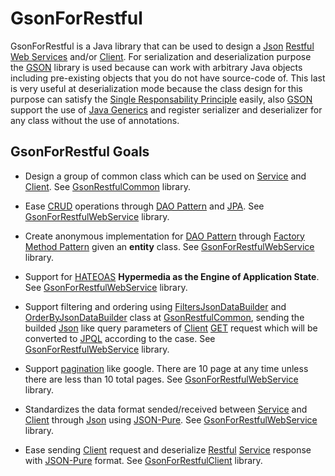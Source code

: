 # GsonForRestful

GsonForRestful is a Java library that can be used to design a [Json](https://es.wikipedia.org/wiki/JSON) [Restful](https://en.wikipedia.org/wiki/Representational_state_transfer) [Web Services](https://en.wikipedia.org/wiki/Web_service) and/or [Client](https://en.wikipedia.org/wiki/Client_%28computing%29). For serialization and deserialization purpose the [GSON](https://github.com/google/gson) library is used because can work with arbitrary Java objects including pre-existing objects that you do not have source-code of. This last is very useful at deserialization mode because the class design for this purpose can satisfy the [Single Responsability Principle](https://en.wikipedia.org/wiki/Single_responsibility_principle) easily, also [GSON](https://github.com/google/gson) support the use of [Java Generics](https://en.wikipedia.org/wiki/Generics_in_Java) and register serializer and deserializer for any class without the use of annotations. 

## GsonForRestful Goals
* Design a group of common class which can be used on [Service](https://en.wikipedia.org/wiki/Web_service) and [Client](https://en.wikipedia.org/wiki/Client_%28computing%29). See [GsonRestfulCommon](/GsonRestfulCommon/README.md) library.

* Ease [CRUD](https://es.wikipedia.org/wiki/CRUD) operations through [DAO Pattern](https://es.wikipedia.org/wiki/Data_Access_Object) and [JPA](https://es.wikipedia.org/wiki/Java_Persistence_API). See [GsonForRestfulWebService](/GsonForRestfulWebService/README.md) library.

* Create anonymous implementation for [DAO Pattern](https://es.wikipedia.org/wiki/Data_Access_Object) through [Factory Method Pattern](https://en.wikipedia.org/wiki/Factory_method_pattern) given an **entity** class. See [GsonForRestfulWebService](/GsonForRestfulWebService/README.md) library.

* Support for [HATEOAS](https://en.wikipedia.org/wiki/HATEOAS) **Hypermedia as the Engine of Application State**. See [GsonForRestfulWebService](/GsonForRestfulWebService/README.md) library.

* Support filtering and ordering using [FiltersJsonDataBuilder](/GsonRestfulCommon/src/rest/gson/common/filter/FiltersJsonDataBuilder.java) and [OrderByJsonDataBuilder](/GsonRestfulCommon/src/rest/gson/common/order/OrderByJsonDataBuilder.java) class at [GsonRestfulCommon](/GsonRestfulCommon/README.md), sending the builded [Json](https://es.wikipedia.org/wiki/JSON) like query parameters of [Client](https://en.wikipedia.org/wiki/Client_%28computing%29) [GET](https://es.wikipedia.org/wiki/Hypertext_Transfer_Protocol) request which will be converted to [JPQL](https://en.wikipedia.org/wiki/Java_Persistence_Query_Language) according to the case. See [GsonForRestfulWebService](/GsonForRestfulWebService/README.md) library.

* Support [pagination](http://jasonwatmore.com/post/2015/10/30/ASPNET-MVC-Pagination-Example-with-Logic-like-Google.aspx) like google. There are 10 page at any time unless there are less than 10 total pages. See [GsonForRestfulWebService](/GsonForRestfulWebService/README.md) library.

* Standardizes the data format sended/received between [Service](https://en.wikipedia.org/wiki/Web_service) and [Client](https://en.wikipedia.org/wiki/Client_%28computing%29) through [Json](https://es.wikipedia.org/wiki/JSON) using [JSON-Pure](https://mmikowski.github.io/json-pure/). See [GsonForRestfulWebService](/GsonForRestfulWebService/README.md) library.

* Ease sending [Client](https://en.wikipedia.org/wiki/Client_%28computing%29) request and deserialize [Restful](https://en.wikipedia.org/wiki/Representational_state_transfer) [Service](https://en.wikipedia.org/wiki/Web_service) response with [JSON-Pure](https://mmikowski.github.io/json-pure/) format. See [GsonForRestfulClient](/GsonForRestfulClient/README.md) library.
